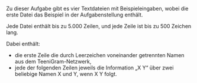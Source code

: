 Zu dieser Aufgabe gibt es vier Textdateien mit Beispieleingaben, wobei die erste Datei das Beispiel in der Aufgabenstellung enthält.

Jede Datei enthält bis zu 5.000 Zeilen, und jede Zeile ist bis zu 500 Zeichen lang.

Dabei enthält:

* die erste Zeile die durch Leerzeichen voneinander getrennten Namen aus dem TeeniGram-Netzwerk,
* jede der folgenden Zeilen jeweils die Information „X Y“ über zwei beliebige Namen X und Y, wenn X Y folgt.
